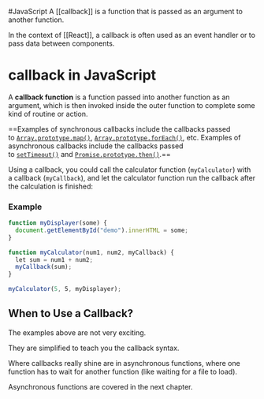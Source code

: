 #JavaScript 
A [[callback]] is a function that is passed as an argument to another function.

In the context of [[React]], a callback is often used as an event handler or to pass data between components.
# callback in JavaScript
A **callback function** is a function passed into another function as an argument, which is then invoked inside the outer function to complete some kind of routine or action.

==Examples of synchronous callbacks include the callbacks passed to [`Array.prototype.map()`](https://developer.mozilla.org/en-US/docs/Web/JavaScript/Reference/Global_Objects/Array/map), [`Array.prototype.forEach()`](https://developer.mozilla.org/en-US/docs/Web/JavaScript/Reference/Global_Objects/Array/forEach), etc. Examples of asynchronous callbacks include the callbacks passed to [`setTimeout()`](https://developer.mozilla.org/en-US/docs/Web/API/setTimeout) and [`Promise.prototype.then()`](https://developer.mozilla.org/en-US/docs/Web/JavaScript/Reference/Global_Objects/Promise/then).==

Using a callback, you could call the calculator function (`myCalculator`) with a callback (`myCallback`), and let the calculator function run the callback after the calculation is finished:

### Example
```js
function myDisplayer(some) {  
  document.getElementById("demo").innerHTML = some;  
}  
  
function myCalculator(num1, num2, myCallback) {  
  let sum = num1 + num2;  
  myCallback(sum);  
}  
  
myCalculator(5, 5, myDisplayer);
```

## When to Use a Callback?

The examples above are not very exciting.

They are simplified to teach you the callback syntax.

Where callbacks really shine are in asynchronous functions, where one function has to wait for another function (like waiting for a file to load).

Asynchronous functions are covered in the next chapter.
